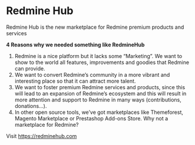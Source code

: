 # Redmine Hub
Redmine Hub is the new marketplace for Redmine premium products and services

<strong>4 Reasons why we needed something like RedmineHub</strong>

1. Redmine is a nice platform but it lacks some “Marketing”. We want to show to the world all features, improvements and goodies that Redmine can provide.
2. We want to convert Redmine’s community in a more vibrant and interesting place so that it can attract more talent.
3. We want to foster premium Redmine services and products, since this will lead to an expansion of Redmine’s ecosystem and this will result in more attention and support to Redmine in many ways (contributions, donations…).
4. In other open source tools, we’ve got marketplaces like Themeforest, Magento Marketplace or Prestashop Add-ons Store. Why not a marketplace for Redmine?

Visit https://redminehub.com
